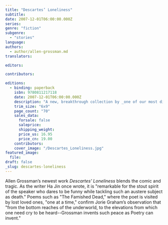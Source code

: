 ```yaml
---
title: "Descartes’ Loneliness"
subtitle:
date: 2007-12-01T06:00:00.000Z
series:
genre: "fiction"
subgenre:
  - "stories"
language:
authors:
  - author/allen-grossman.md
translators:

editors:

contributors:

editions:
  - binding: paperback
    isbn: 9780811217118
    date: 2007-12-01T06:00:00.000Z
    description: "A new, breakthrough collection by _one of our most disturbing and humanly gifted poets_ (Harold Bloom). "
    trim_size: "6x9"
    page_count: "70"
    sales_data:
      forsale: false
      saleprice:
      shipping_weight:
      price_us: 16.95
      price_cn: 19.00
    contributors:
    cover_image: "/Descartes_Loneliness.jpg"
featured_image:
  file:
draft: false
_slug: descartes-loneliness
---
```


Allen Grossman’s newest work _Descartes’ Loneliness_ blends the comic and tragic. As the writer Ha Jin once wrote, it is "remarkable for the stout spirit of the speaker who dares to be funny while tackling such an austere subject as death." Poems such as "The Famished Dead," where the poet is visited by lost loved ones, "one at a time," confirm Jorie Graham’s observation that "from the bottom reaches of the underworld, to the elevations from which one need cry to be heard--Grossman invents such peace as Poetry can invent."

